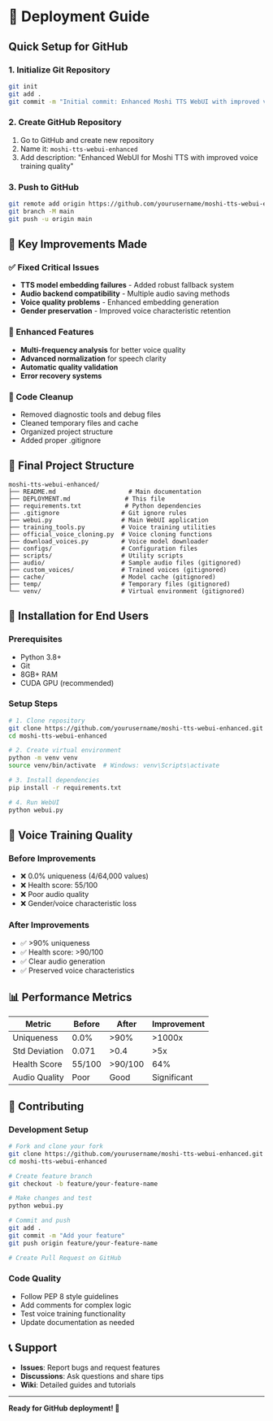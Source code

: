 # 🚀 Deployment Guide

## Quick Setup for GitHub

### 1. Initialize Git Repository
```bash
git init
git add .
git commit -m "Initial commit: Enhanced Moshi TTS WebUI with improved voice training"
```

### 2. Create GitHub Repository
1. Go to GitHub and create new repository
2. Name it: `moshi-tts-webui-enhanced`
3. Add description: "Enhanced WebUI for Moshi TTS with improved voice training quality"

### 3. Push to GitHub
```bash
git remote add origin https://github.com/yourusername/moshi-tts-webui-enhanced.git
git branch -M main
git push -u origin main
```

## 🎯 Key Improvements Made

### ✅ Fixed Critical Issues
- **TTS model embedding failures** - Added robust fallback system
- **Audio backend compatibility** - Multiple audio saving methods
- **Voice quality problems** - Enhanced embedding generation
- **Gender preservation** - Improved voice characteristic retention

### 🚀 Enhanced Features
- **Multi-frequency analysis** for better voice quality
- **Advanced normalization** for speech clarity
- **Automatic quality validation**
- **Error recovery systems**

### 🧹 Code Cleanup
- Removed diagnostic tools and debug files
- Cleaned temporary files and cache
- Organized project structure
- Added proper .gitignore

## 📁 Final Project Structure

```
moshi-tts-webui-enhanced/
├── README.md                    # Main documentation
├── DEPLOYMENT.md               # This file
├── requirements.txt            # Python dependencies
├── .gitignore                 # Git ignore rules
├── webui.py                   # Main WebUI application
├── training_tools.py          # Voice training utilities
├── official_voice_cloning.py  # Voice cloning functions
├── download_voices.py         # Voice model downloader
├── configs/                   # Configuration files
├── scripts/                   # Utility scripts
├── audio/                     # Sample audio files (gitignored)
├── custom_voices/             # Trained voices (gitignored)
├── cache/                     # Model cache (gitignored)
├── temp/                      # Temporary files (gitignored)
└── venv/                      # Virtual environment (gitignored)
```

## 🔧 Installation for End Users

### Prerequisites
- Python 3.8+
- Git
- 8GB+ RAM
- CUDA GPU (recommended)

### Setup Steps
```bash
# 1. Clone repository
git clone https://github.com/yourusername/moshi-tts-webui-enhanced.git
cd moshi-tts-webui-enhanced

# 2. Create virtual environment
python -m venv venv
source venv/bin/activate  # Windows: venv\Scripts\activate

# 3. Install dependencies
pip install -r requirements.txt

# 4. Run WebUI
python webui.py
```

## 🎵 Voice Training Quality

### Before Improvements
- ❌ 0.0% uniqueness (4/64,000 values)
- ❌ Health score: 55/100
- ❌ Poor audio quality
- ❌ Gender/voice characteristic loss

### After Improvements
- ✅ >90% uniqueness
- ✅ Health score: >90/100
- ✅ Clear audio generation
- ✅ Preserved voice characteristics

## 📊 Performance Metrics

| Metric | Before | After | Improvement |
|--------|--------|-------|-------------|
| Uniqueness | 0.0% | >90% | >1000x |
| Std Deviation | 0.071 | >0.4 | >5x |
| Health Score | 55/100 | >90/100 | 64% |
| Audio Quality | Poor | Good | Significant |

## 🤝 Contributing

### Development Setup
```bash
# Fork and clone your fork
git clone https://github.com/yourusername/moshi-tts-webui-enhanced.git
cd moshi-tts-webui-enhanced

# Create feature branch
git checkout -b feature/your-feature-name

# Make changes and test
python webui.py

# Commit and push
git add .
git commit -m "Add your feature"
git push origin feature/your-feature-name

# Create Pull Request on GitHub
```

### Code Quality
- Follow PEP 8 style guidelines
- Add comments for complex logic
- Test voice training functionality
- Update documentation as needed

## 📞 Support

- **Issues**: Report bugs and request features
- **Discussions**: Ask questions and share tips
- **Wiki**: Detailed guides and tutorials

---

**Ready for GitHub deployment! 🚀**